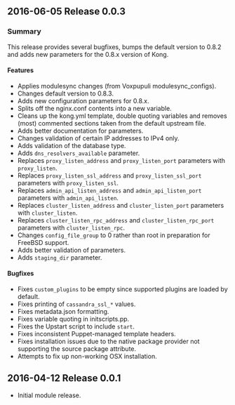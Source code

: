 ## 2016-06-05 Release 0.0.3

### Summary

This release provides several bugfixes, bumps the default version to 0.8.2 and
adds new parameters for the 0.8.x version of Kong.

#### Features

- Applies modulesync changes (from Voxpupuli modulesync_configs).
- Changes default version to 0.8.3.
- Adds new configuration parameters for 0.8.x.
- Splits off the nginx.conf contents into a new variable.
- Cleans up the kong.yml template, double quoting variables and removes
  (most) commented sections taken from the default upstream file.
- Adds better documentation for parameters.
- Changes validation of certain IP addresses to IPv4 only.
- Adds validation of the database type.
- Adds ```dns_resolvers_available``` parameter.
- Replaces ```proxy_listen_address``` and ```proxy_listen_port``` parameters
  with ```proxy_listen```.
- Replaces ```proxy_listen_ssl_address``` and ```proxy_listen_ssl_port```
  parameters with ```proxy_listen_ssl```.
- Replaces ```admin_api_listen_address``` and ```admin_api_listen_port```
  parameters with ```admin_api_listen```.
- Replaces ```cluster_listen_address``` and ```cluster_listen_port```
  parameters with ```cluster_listen```.
- Replaces ```cluster_listen_rpc_address``` and ```cluster_listen_rpc_port```
  parameters with ```cluster_listen_rpc```.
- Changes ```config_file_group``` to 0 rather than root in preparation for
  FreeBSD support.
- Adds better validation of parameters.
- Adds ```staging_dir``` parameter.

#### Bugfixes

- Fixes ```custom_plugins``` to be empty since supported plugins are loaded
  by default.
- Fixes printing of ```cassandra_ssl_*``` values.
- Fixes metadata.json formatting.
- Fixes variable quoting in initscripts.pp.
- Fixes the Upstart script to include ```start```.
- Fixes inconsistent Puppet-managed template headers.
- Fixes installation issues due to the native package provider not supporting
  the source package attribute.
- Attempts to fix up non-working OSX installation.

## 2016-04-12 Release 0.0.1

- Initial module release.

